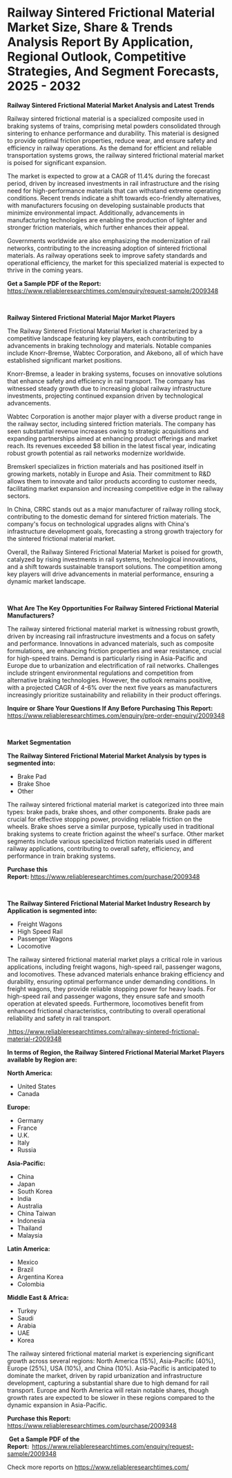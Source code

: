 <p><h1>Railway Sintered Frictional Material Market Size, Share & Trends Analysis Report By Application, Regional Outlook, Competitive Strategies, And Segment Forecasts, 2025 - 2032</h1></p><p><strong>Railway Sintered Frictional Material Market Analysis and Latest Trends</strong></p>
<p><p>Railway sintered frictional material is a specialized composite used in braking systems of trains, comprising metal powders consolidated through sintering to enhance performance and durability. This material is designed to provide optimal friction properties, reduce wear, and ensure safety and efficiency in railway operations. As the demand for efficient and reliable transportation systems grows, the railway sintered frictional material market is poised for significant expansion.</p><p>The market is expected to grow at a CAGR of 11.4% during the forecast period, driven by increased investments in rail infrastructure and the rising need for high-performance materials that can withstand extreme operating conditions. Recent trends indicate a shift towards eco-friendly alternatives, with manufacturers focusing on developing sustainable products that minimize environmental impact. Additionally, advancements in manufacturing technologies are enabling the production of lighter and stronger friction materials, which further enhances their appeal.</p><p>Governments worldwide are also emphasizing the modernization of rail networks, contributing to the increasing adoption of sintered frictional materials. As railway operations seek to improve safety standards and operational efficiency, the market for this specialized material is expected to thrive in the coming years.</p></p>
<p><strong>Get a Sample PDF of the Report:&nbsp;</strong> <a href="https://www.reliableresearchtimes.com/enquiry/request-sample/2009348?utm_campaign=3363&utm_medium=2&utm_source=Github&utm_content=ia&utm_term=31032025&utm_id=railway-sintered-frictional-material">https://www.reliableresearchtimes.com/enquiry/request-sample/2009348</a></p>
<p>&nbsp;</p>
<p><strong>Railway Sintered Frictional Material Major Market Players</strong></p>
<p><p>The Railway Sintered Frictional Material Market is characterized by a competitive landscape featuring key players, each contributing to advancements in braking technology and materials. Notable companies include Knorr-Bremse, Wabtec Corporation, and Akebono, all of which have established significant market positions.</p><p>Knorr-Bremse, a leader in braking systems, focuses on innovative solutions that enhance safety and efficiency in rail transport. The company has witnessed steady growth due to increasing global railway infrastructure investments, projecting continued expansion driven by technological advancements.</p><p>Wabtec Corporation is another major player with a diverse product range in the railway sector, including sintered friction materials. The company has seen substantial revenue increases owing to strategic acquisitions and expanding partnerships aimed at enhancing product offerings and market reach. Its revenues exceeded $8 billion in the latest fiscal year, indicating robust growth potential as rail networks modernize worldwide.</p><p>Bremskerl specializes in friction materials and has positioned itself in growing markets, notably in Europe and Asia. Their commitment to R&D allows them to innovate and tailor products according to customer needs, facilitating market expansion and increasing competitive edge in the railway sectors.</p><p>In China, CRRC stands out as a major manufacturer of railway rolling stock, contributing to the domestic demand for sintered friction materials. The company's focus on technological upgrades aligns with China's infrastructure development goals, forecasting a strong growth trajectory for the sintered frictional material market.</p><p>Overall, the Railway Sintered Frictional Material Market is poised for growth, catalyzed by rising investments in rail systems, technological innovations, and a shift towards sustainable transport solutions. The competition among key players will drive advancements in material performance, ensuring a dynamic market landscape.</p></p>
<p>&nbsp;</p>
<p><strong>What Are The Key Opportunities For Railway Sintered Frictional Material Manufacturers?</strong></p>
<p><p>The railway sintered frictional material market is witnessing robust growth, driven by increasing rail infrastructure investments and a focus on safety and performance. Innovations in advanced materials, such as composite formulations, are enhancing friction properties and wear resistance, crucial for high-speed trains. Demand is particularly rising in Asia-Pacific and Europe due to urbanization and electrification of rail networks. Challenges include stringent environmental regulations and competition from alternative braking technologies. However, the outlook remains positive, with a projected CAGR of 4-6% over the next five years as manufacturers increasingly prioritize sustainability and reliability in their product offerings.</p></p>
<p><strong>Inquire or Share Your Questions If Any Before Purchasing This Report:</strong> <a href="https://www.reliableresearchtimes.com/enquiry/pre-order-enquiry/2009348?utm_campaign=3363&utm_medium=2&utm_source=Github&utm_content=ia&utm_term=31032025&utm_id=railway-sintered-frictional-material">https://www.reliableresearchtimes.com/enquiry/pre-order-enquiry/2009348</a></p>
<p>&nbsp;</p>
<p><strong>Market Segmentation</strong></p>
<p><strong>The Railway Sintered Frictional Material Market Analysis by types is segmented into:</strong></p>
<p><ul><li>Brake Pad</li><li>Brake Shoe</li><li>Other</li></ul></p>
<p><p>The railway sintered frictional material market is categorized into three main types: brake pads, brake shoes, and other components. Brake pads are crucial for effective stopping power, providing reliable friction on the wheels. Brake shoes serve a similar purpose, typically used in traditional braking systems to create friction against the wheel's surface. Other market segments include various specialized friction materials used in different railway applications, contributing to overall safety, efficiency, and performance in train braking systems.</p></p>
<p><strong>Purchase this Report:&nbsp;</strong><a href="https://www.reliableresearchtimes.com/purchase/2009348?utm_campaign=3363&utm_medium=2&utm_source=Github&utm_content=ia&utm_term=31032025&utm_id=railway-sintered-frictional-material">https://www.reliableresearchtimes.com/purchase/2009348</a></p>
<p>&nbsp;</p>
<p><strong>The Railway Sintered Frictional Material Market Industry Research by Application is segmented into:</strong></p>
<p><ul><li>Freight Wagons</li><li>High Speed Rail</li><li>Passenger Wagons</li><li>Locomotive</li></ul></p>
<p><p>The railway sintered frictional material market plays a critical role in various applications, including freight wagons, high-speed rail, passenger wagons, and locomotives. These advanced materials enhance braking efficiency and durability, ensuring optimal performance under demanding conditions. In freight wagons, they provide reliable stopping power for heavy loads. For high-speed rail and passenger wagons, they ensure safe and smooth operation at elevated speeds. Furthermore, locomotives benefit from enhanced frictional characteristics, contributing to overall operational reliability and safety in rail transport.</p></p>
<p><a href="https://www.reliableresearchtimes.com/railway-sintered-frictional-material-r2009348?utm_campaign=3363&utm_medium=2&utm_source=Github&utm_content=ia&utm_term=31032025&utm_id=railway-sintered-frictional-material">&nbsp;https://www.reliableresearchtimes.com/railway-sintered-frictional-material-r2009348</a></p>
<p><strong>In terms of Region, the Railway Sintered Frictional Material Market Players available by Region are:</strong></p>
<p>
    <p> <strong> North America: </strong>
        <ul>
            <li>United States</li>
            <li>Canada</li>
        </ul>
        </p> 
    <p> <strong> Europe: </strong>
        <ul>
            <li>Germany</li>
            <li>France</li>
            <li>U.K.</li>
            <li>Italy</li>
            <li>Russia</li>
        </ul>
        </p> 
    <p> <strong> Asia-Pacific: </strong>
        <ul>
            <li>China</li>
            <li>Japan</li>
            <li>South Korea</li>
            <li>India</li>
            <li>Australia</li>
            <li>China Taiwan</li>
            <li>Indonesia</li>
            <li>Thailand</li>
            <li>Malaysia</li>
        </ul>
        </p> 
    <p> <strong> Latin America: </strong>
        <ul>
            <li>Mexico</li>
            <li>Brazil</li>
            <li>Argentina Korea</li>
            <li>Colombia</li>
        </ul>
        </p> 
    <p> <strong> Middle East & Africa: </strong>
        <ul>
            <li>Turkey</li>
            <li>Saudi</li>
            <li>Arabia</li>
            <li>UAE</li>
            <li>Korea</li>
        </ul>
    </p>
    </p>
<p><p>The railway sintered frictional material market is experiencing significant growth across several regions: North America (15%), Asia-Pacific (40%), Europe (25%), USA (10%), and China (10%). Asia-Pacific is anticipated to dominate the market, driven by rapid urbanization and infrastructure development, capturing a substantial share due to high demand for rail transport. Europe and North America will retain notable shares, though growth rates are expected to be slower in these regions compared to the dynamic expansion in Asia-Pacific.</p></p>
<p><strong>Purchase this Report: </strong><a href="https://www.reliableresearchtimes.com/purchase/2009348?utm_campaign=3363&utm_medium=2&utm_source=Github&utm_content=ia&utm_term=31032025&utm_id=railway-sintered-frictional-material">https://www.reliableresearchtimes.com/purchase/2009348</a></p>
<p>&nbsp;<strong>Get a Sample PDF of the Report:&nbsp;&nbsp;</strong><a href="https://www.reliableresearchtimes.com/enquiry/request-sample/2009348?utm_campaign=3363&utm_medium=2&utm_source=Github&utm_content=ia&utm_term=31032025&utm_id=railway-sintered-frictional-material">https://www.reliableresearchtimes.com/enquiry/request-sample/2009348</a></p>
<p><strong></strong></p>
<p>Check more reports on <a href="https://www.reliableresearchtimes.com/?utm_campaign=3363&utm_medium=2&utm_source=Github&utm_content=ia&utm_term=31032025&utm_id=railway-sintered-frictional-material">https://www.reliableresearchtimes.com/</a></p>